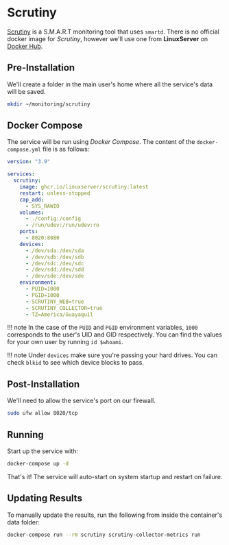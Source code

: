 # Scrutiny

[Scrutiny](https://github.com/AnalogJ/scrutiny) is a S.M.A.R.T monitoring tool that uses `smartd`. There is no official docker image for *Scrutiny*, however we'll use one from **LinuxServer** on [Docker Hub](https://hub.docker.com/r/linuxserver/scrutiny).

## Pre-Installation

We'll create a folder in the main user's home where all the service's data will be saved.

```bash
mkdir ~/monitoring/scrutiny
```

## Docker Compose

The service will be run using *Docker Compose*. The content of the `docker-compose.yml` file is as follows:

```yaml
version: "3.9"

services:
  scrutiny:
    image: ghcr.io/linuxserver/scrutiny:latest
    restart: unless-stopped
    cap_add:
      - SYS_RAWIO
    volumes:
      - ./config:/config
      - /run/udev:/run/udev:ro
    ports:
      - 8020:8080
    devices:
      - /dev/sda:/dev/sda
      - /dev/sdb:/dev/sdb
      - /dev/sdc:/dev/sdc
      - /dev/sdd:/dev/sdd
      - /dev/sde:/dev/sde
    environment:
      - PUID=1000
      - PGID=1000
      - SCRUTINY_WEB=true
      - SCRUTINY_COLLECTOR=true
      - TZ=America/Guayaquil
```

!!! note
    In the case of the `PUID` and `PGID` environment variables, `1000` corresponds to the user's UID and GID respectively. You can find the values for your own user by running `id $whoami`.

!!! note
    Under `devices` make sure you're passing your hard drives. You can check `blkid` to see which device blocks to pass.

## Post-Installation

We'll need to allow the service's port on our firewall.

```bash
sudo ufw allow 8020/tcp
```

## Running

Start up the service with:

```bash
docker-compose up -d
```

That's it! The service will auto-start on system startup and restart on failure.

## Updating Results

To manually update the results, run the following from inside the container's data folder:

```bash
docker-compose run --rm scrutiny scrutiny-collector-metrics run
```
